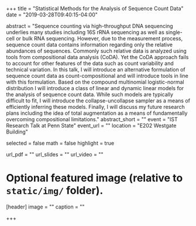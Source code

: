 +++
title = "Statistical Methods for the Analysis of Sequence Count Data"
date = "2019-03-28T09:40:15-04:00"

abstract = "Sequence counting via high-throughput DNA sequencing underlies many studies including 16S rRNA sequencing as well as single-cell or bulk RNA sequencing. However, due to the measurement process, sequence count data contains information regarding only the relative abundances of sequences. Commonly such relative data is analyzed using tools from compositional data analysis (CoDA). Yet the CoDA approach fails to account for other features of the data such as count variability and technical variation. In this talk, I will introduce an alternative formulation of sequence count data as count-compositional and will introduce tools in line with this formulation. Based on the compound multinomial logistic-normal distribution I will introduce a class of linear and dynamic linear models for the analysis of sequence count data. While such models are typically difficult to fit, I will introduce the collapse-uncollapse sampler as a means of efficiently inferring these models. Finally, I will discuss my future research plans including the idea of total augmentation as a means of fundamentally overcoming compositional limitations."
abstract_short = ""
event = "IST Research Talk at Penn State"
event_url = ""
location = "E202 Westgate Building"

selected = false
math = false
highlight = true

url_pdf = ""
url_slides = ""
url_video = ""

# Optional featured image (relative to `static/img/` folder).
[header]
image = ""
caption = ""

+++

